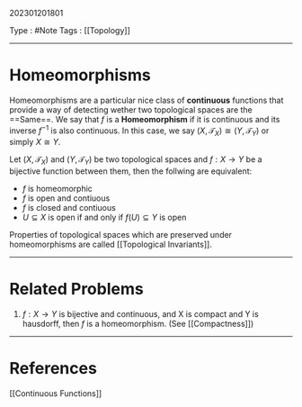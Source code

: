 202301201801

Type : #Note
Tags : [[Topology]]

---
# Homeomorphisms
Homeomorphisms are a particular nice class of **continuous** functions that provide a way of detecting wether two topological spaces are the ==Same==. We say that $f$ is a **Homeomorphism** if it is continuous and its inverse $f^{-1}$ is also continuous.
In this case, we say $(X,\mathcal T_X)\cong(Y,\mathcal T_Y)$ or simply $X\cong Y$.

Let $(X,\mathcal T_X)$ and $(Y, \mathcal T_Y)$ be two topological spaces and $f:X\to Y$ be a bijective function between them, then the follwing are equivalent:
- $f$ is homeomorphic
- $f$ is open and contiuous
- $f$ is closed and contiuous
- $U\subseteq X$ is open if and only if $f(U)\subseteq Y$ is open

Properties of topological spaces which are preserved under homeomorphisms are called [[Topological Invariants]].

---
# Related Problems
1) $f : X \to Y$ is bijective and continuous, and X is compact and Y is hausdorff, then $f$ is a homeomorphism. (See [[Compactness]])

---
# References
[[Continuous Functions]]
